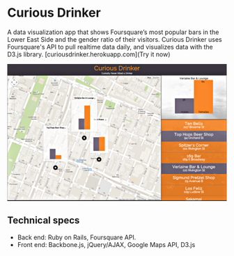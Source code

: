 Curious Drinker
========

A data visualization app that shows Foursquare’s most popular bars in the Lower East Side and the gender ratio of their visitors. Curious Drinker uses Foursquare's API to pull realtime data daily, and visualizes data with the D3.js library. [curiousdrinker.herokuapp.com](Try it now)

![screenshot](docs/screenshot.png)

## Technical specs
  - Back end: Ruby on Rails, Foursquare API.
  - Front end: Backbone.js, jQuery/AJAX, Google Maps API, D3.js